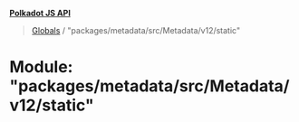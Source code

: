**[Polkadot JS API](../README.md)**

> [Globals](../globals.md) / "packages/metadata/src/Metadata/v12/static"

# Module: "packages/metadata/src/Metadata/v12/static"
